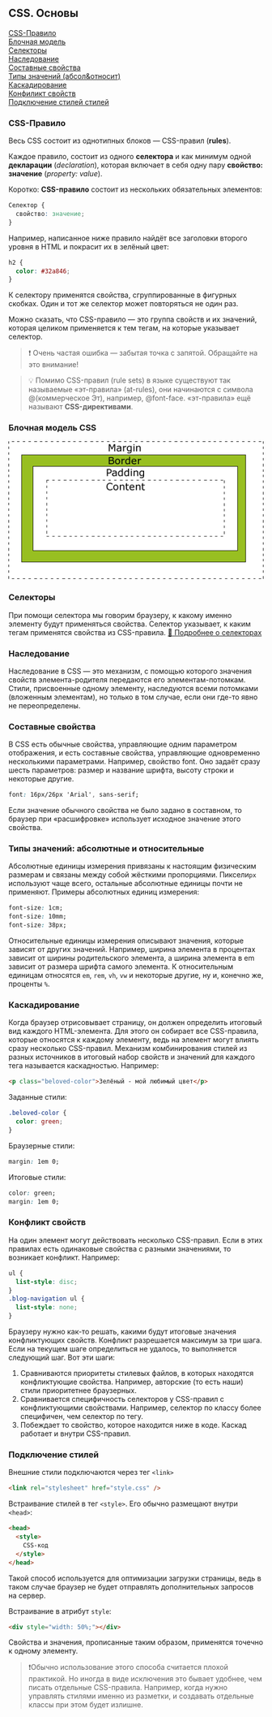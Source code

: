 ## CSS. Основы

[CSS-Правило](#css-правила)  
[Блочная модель](#блочная-модель-css)  
[Селекторы](#селекторы)  
[Наследование](#наследование)  
[Составные свойства](#составные-свойства)  
[Типы значений (абсол&относит)](#типы-значений-абсолютные-и-относительные)  
[Каскадирование](#каскадирование)  
[Конфиликт свойств](#конфликт-свойств)  
[Подключение стилей стилей](#подключение-стилей)

### CSS-Правило

Весь CSS состоит из однотипных блоков — CSS-правил (**rules**).

Каждое правило, состоит из одного **селектора** и как минимум одной **декларации** (_declaration_), которая включает в себя одну пару **свойство: значение** (_property: value_).

Коротко: **CSS-правило** состоит из нескольких обязательных элементов:

```css
Селектор {
  свойство: значение;
}
```

Например, написанное ниже правило найдёт все заголовки второго уровня в HTML и покрасит их в зелёный цвет:

```css
h2 {
  color: #32a846;
}
```

К селектору применятся свойства, сгруппированные в фигурных скобках. Один и тот же селектор может повторяться не один раз.

Можно сказать, что CSS-правило — это группа свойств и их значений, которая целиком применяется к тем тегам, на которые указывает селектор.

> ❗ Очень частая ошибка — забытая точка с запятой. Обращайте на это внимание!

> 💡 Помимо CSS-правил (rule sets) в языке существуют так называемые «эт-правила» (at-rules), они начинаются с символа @(коммерческое Эт), например, @font-face. «эт-правила» ещё называют **CSS-директивами**.

### Блочная модель CSS

![](img/css.gif)

### Селекторы

При помощи селектора мы говорим браузеру, к какому именно элементу будут применяться свойства. Селектор указывает, к каким тегам применятся свойства из CSS-правила.
[🔗 Подробнее о селекторах](css-selectors.md)

### Наследование

Наследование в CSS — это механизм, с помощью которого значения свойств элемента-родителя передаются его элементам-потомкам. Стили, присвоенные одному элементу, наследуются всеми потомками (вложенным элементам), но только в том случае, если они где-то явно не переопределены.

### Составные свойства

В CSS есть обычные свойства, управляющие одним параметром отображения, и есть составные свойства, управляющие одновременно несколькими параметрами. Например, свойство font. Оно задаёт сразу шесть параметров: размер и название шрифта, высоту строки и некоторые другие.

```css
font: 16px/26px 'Arial', sans-serif;
```

Если значение обычного свойства не было задано в составном, то браузер при «расшифровке» использует исходное значение этого свойства.

### Типы значений: абсолютные и относительные

Абсолютные единицы измерения привязаны к настоящим физическим размерам и связаны между собой жёсткими пропорциями. Пиксели`px` используют чаще всего, остальные абсолютные единицы почти не применяют. Примеры абсолютных единиц измерения:

```css
font-size: 1cm;
font-size: 10mm;
font-size: 38px;
```

Относительные единицы измерения описывают значения, которые зависят от других значений. Например, ширина элемента в процентах зависит от ширины родительского элемента, а ширина элемента в em зависит от размера шрифта самого элемента. К относительным единицам относятся `em`, `rem`, `vh`, `vw` и некоторые другие, ну и, конечно же, проценты `%`.

### Каскадирование

Когда браузер отрисовывает страницу, он должен определить итоговый вид каждого HTML-элемента. Для этого он собирает все CSS-правила, которые относятся к каждому элементу, ведь на элемент могут влиять сразу несколько CSS-правил. Механизм комбинирования стилей из разных источников в итоговый набор свойств и значений для каждого тега называется каскадностью. Например:

```html
<p class="beloved-color">Зелёный - мой любимый цвет</p>
```

Заданные стили:

```css
.beloved-color {
  color: green;
}
```

Браузерные стили:

```css
margin: 1em 0;
```

Итоговые стили:

```css
color: green;
margin: 1em 0;
```

### Конфликт свойств

На один элемент могут действовать несколько CSS-правил. Если в этих правилах есть одинаковые свойства с разными значениями, то возникает конфликт. Например:

```css
ul {
  list-style: disc;
}
.blog-navigation ul {
  list-style: none;
}
```

Браузеру нужно как-то решать, какими будут итоговые значения конфликтующих свойств. Конфликт разрешается максимум за три шага. Если на текущем шаге определиться не удалось, то выполняется следующий шаг. Вот эти шаги:

1. Сравниваются приоритеты стилевых файлов, в которых находятся конфликтующие свойства. Например, авторские (то есть наши) стили приоритетнее браузерных.
2. Сравнивается специфичность селекторов у CSS-правил с конфликтующими свойствами. Например, селектор по классу более специфичен, чем селектор по тегу.
3. Побеждает то свойство, которое находится ниже в коде.
   Каскад работает и внутри CSS-правил.

### Подключение стилей

Внешние стили подключаются через тег `<link>`

```html
<link rel="stylesheet" href="style.css" />
```

Встраивание стилей в тег `<style>`. Его обычно размещают внутри `<head>`:

```html
<head>
  <style>
    CSS-код
  </style>
</head>
```

Такой способ используется для оптимизации загрузки страницы, ведь в таком случае браузер не будет отправлять дополнительных запросов на сервер.

Встраивание в атрибут `style`:

```html
<div style="width: 50%;"></div>
```

Свойства и значения, прописанные таким образом, применятся точечно к одному элементу.

> ❗Обычно использование этого способа считается плохой практикой. Но иногда в виде исключения это бывает удобнее, чем писать отдельные CSS-правила. Например, когда нужно управлять стилями именно из разметки, и создавать отдельные классы при этом будет излишне.
